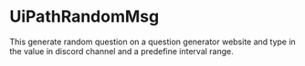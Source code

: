 # UiPathRandomMsg
This generate random question on a question generator website and type in the value in discord channel and a predefine interval range.
